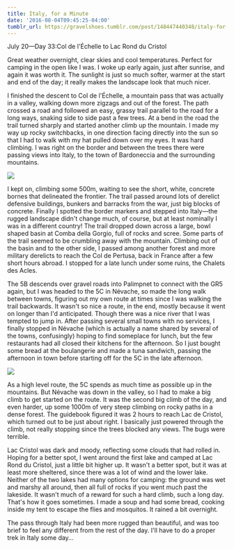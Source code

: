```yaml
---
title: Italy, for a Minute
date: '2016-08-04T09:45:25-04:00'
tumblr_url: https://gravelshoes.tumblr.com/post/148447440348/italy-for-a-minute
---
```


July 20—Day 33:Col de l'Échelle to Lac Rond du Cristol

Great weather overnight, clear skies and cool temperatures. Perfect for
camping in the open like I was. I woke up early again, just after
sunrise, and again it was worth it. The sunlight is just so much softer,
warmer at the start and end of the day; it really makes the landscape
look that much nicer.

I finished the descent to Col de l'Échelle, a mountain pass that was
actually in a valley, walking down more zigzags and out of the forest.
The path crossed a road and followed an easy, grassy trail parallel to
the road for a long ways, snaking side to side past a few trees. At a
bend in the road the trail turned sharply and started another climb up
the mountain. I made my way up rocky switchbacks, in one direction
facing directly into the sun so that I had to walk with my hat pulled
down over my eyes. It was hard climbing. I was right on the border and
between the trees there were passing views into Italy, to the town of
Bardoneccia and the surrounding mountains.

![](https://66.media.tumblr.com/1abdb4c5766707677347d4547b777e2b/tumblr_inline_obdp8vX7Xl1uncvcw_1280.jpg)

I kept on, climbing some 500m, waiting to see the short, white, concrete
bornes that delineated the frontier. The trail passed around lots of
derelict defensive buildings, bunkers and barracks from the war, just
big blocks of concrete. Finally I spotted the border markers and stepped
into Italy—the rugged landscape didn't change much, of course, but at
least nominally I was in a different country! The trail dropped down
across a large, bowl shaped basin at Comba della Gorgio, full of rocks
and scree. Some parts of the trail seemed to be crumbling away with the
mountain. Climbing out of the basin and to the other side, I passed
among another forest and more military derelicts to reach the Col de
Pertusa, back in France after a few short hours abroad. I stopped for a
late lunch under some ruins, the Chalets des Acles.

The 5B descends over gravel roads into Palimpnet to connect with the GR5
again, but I was headed to the 5C in Névache, so made the long walk
between towns, figuring out my own route at times since I was walking
the trail backwards. It wasn't so nice a route, in the end, mostly
because it went on longer than I'd anticipated. Though there was a nice
river that I was tempted to jump in. After passing several small towns
with no services, I finally stopped in Névache (which is actually a name
shared by several of the towns, confusingly) hoping to find someplace
for lunch, but the few restaurants had all closed their kitchens for the
afternoon. So I just bought some bread at the boulangerie and made a
tuna sandwich, passing the afternoon in town before starting off for the
5C in the late afternoon.

![](https://66.media.tumblr.com/84946b8dad2150ee3e4baa5dda77bef6/tumblr_inline_obdp9tnKUK1uncvcw_1280.jpg)

As a high level route, the 5C spends as much time as possible up in the
mountains. But Névache was down in the valley, so I had to make a big
climb to get started on the route. It was the second big climb of the
day, and even harder, up some 1000m of very steep climbing on rocky
paths in a dense forest. The guidebook figured it was 2 hours to reach
Lac de Cristol, which turned out to be just about right. I basically
just powered through the climb, not really stopping since the trees
blocked any views. The bugs were terrible.

Lac Cristol was dark and moody, reflecting some clouds that had rolled
in. Hoping for a better spot, I went around the first lake and camped at
Lac Rond du Cristol, just a little bit higher up. It wasn't a better
spot, but it was at least more sheltered, since there was a lot of wind
and the lower lake. Neither of the two lakes had many options for
camping: the ground was wet and marshy all around, then all full of
rocks if you went much past the lakeside. It wasn't much of a reward for
such a hard climb, such a long day. That's how it goes sometimes. I made
a soup and had some bread, cooking inside my tent to escape the flies
and mosquitos. It rained a bit overnight.

The pass through Italy had been more rugged than beautiful, and was too
brief to feel any different from the rest of the day. I'll have to do a
proper trek in Italy some day…


